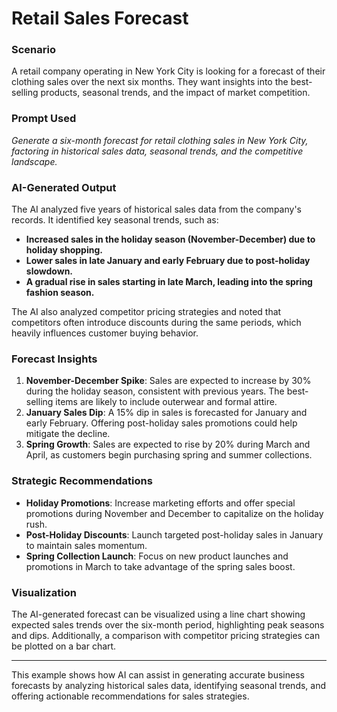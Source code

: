# Retail Sales Forecast

### Scenario
A retail company operating in New York City is looking for a forecast of their clothing sales over the next six months. They want insights into the best-selling products, seasonal trends, and the impact of market competition.

### Prompt Used
*Generate a six-month forecast for retail clothing sales in New York City, factoring in historical sales data, seasonal trends, and the competitive landscape.*

### AI-Generated Output
The AI analyzed five years of historical sales data from the company's records. It identified key seasonal trends, such as:
- **Increased sales in the holiday season (November-December) due to holiday shopping.**
- **Lower sales in late January and early February due to post-holiday slowdown.**
- **A gradual rise in sales starting in late March, leading into the spring fashion season.**

The AI also analyzed competitor pricing strategies and noted that competitors often introduce discounts during the same periods, which heavily influences customer buying behavior.

### Forecast Insights
1. **November-December Spike**: Sales are expected to increase by 30% during the holiday season, consistent with previous years. The best-selling items are likely to include outerwear and formal attire.
2. **January Sales Dip**: A 15% dip in sales is forecasted for January and early February. Offering post-holiday sales promotions could help mitigate the decline.
3. **Spring Growth**: Sales are expected to rise by 20% during March and April, as customers begin purchasing spring and summer collections.

### Strategic Recommendations
- **Holiday Promotions**: Increase marketing efforts and offer special promotions during November and December to capitalize on the holiday rush.
- **Post-Holiday Discounts**: Launch targeted post-holiday sales in January to maintain sales momentum.
- **Spring Collection Launch**: Focus on new product launches and promotions in March to take advantage of the spring sales boost.

### Visualization
The AI-generated forecast can be visualized using a line chart showing expected sales trends over the six-month period, highlighting peak seasons and dips. Additionally, a comparison with competitor pricing strategies can be plotted on a bar chart.

---

This example shows how AI can assist in generating accurate business forecasts by analyzing historical sales data, identifying seasonal trends, and offering actionable recommendations for sales strategies.
